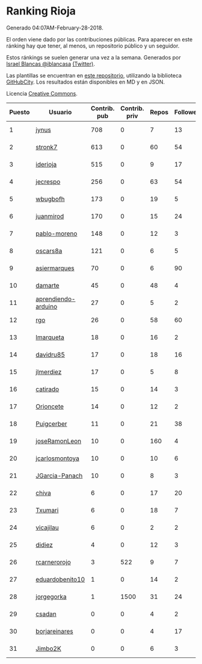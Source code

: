 # Ranking Rioja

Generado 04:07AM-February-28-2018.

El orden viene dado por las contribuciones públicas. Para aparecer en este ránking hay que tener, al menos, un repositorio público y un seguidor.

Estos ránkings se suelen generar una vez a la semana. Generados por [Israel Blancas @iblancasa](https://github.com/iblancasa/) [(Twitter)](https://twitter.com/iblancasa).

Las plantillas se encuentran en [este repositorio](https://github.com/iblancasa/GH-Spanish-Ranking), utilizando la biblioteca [GitHubCity](https://github.com/iblancasa/GitHubCity). Los resultados están disponibles en MD y en JSON.

Licencia [Creative Commons](https://creativecommons.org/licenses/by/4.0/).

| Puesto   |  Usuario  | Contrib. pub | Contrib. priv |Repos| Followers | Desde |  Avatar  |
|----------|-----------|--------------|---------------|-----|-----------|-------|----------|
|1|[jynus](https://github.com/jynus)|708|0|7|13|2014-08-28|![jynus](https://avatars1.githubusercontent.com/u/8576860)|
|2|[stronk7](https://github.com/stronk7)|613|0|60|54|2009-12-14|![stronk7](https://avatars3.githubusercontent.com/u/167147)|
|3|[iderioja](https://github.com/iderioja)|515|0|9|17|2013-07-25|![iderioja](https://avatars3.githubusercontent.com/u/5090808)|
|4|[jecrespo](https://github.com/jecrespo)|256|0|63|54|2012-03-15|![jecrespo](https://avatars2.githubusercontent.com/u/1539718)|
|5|[wbugbofh](https://github.com/wbugbofh)|173|0|19|5|2013-04-24|![wbugbofh](https://avatars2.githubusercontent.com/u/4250161)|
|6|[juanmirod](https://github.com/juanmirod)|170|0|15|24|2013-02-27|![juanmirod](https://avatars2.githubusercontent.com/u/3714422)|
|7|[pablo-moreno](https://github.com/pablo-moreno)|148|0|12|3|2014-07-18|![pablo-moreno](https://avatars1.githubusercontent.com/u/8203696)|
|8|[oscars8a](https://github.com/oscars8a)|121|0|6|5|2017-11-13|![oscars8a](https://avatars2.githubusercontent.com/u/33620978)|
|9|[asiermarques](https://github.com/asiermarques)|70|0|6|90|2009-11-05|![asiermarques](https://avatars0.githubusercontent.com/u/149459)|
|10|[damarte](https://github.com/damarte)|45|0|48|4|2013-04-30|![damarte](https://avatars2.githubusercontent.com/u/4304282)|
|11|[aprendiendo-arduino](https://github.com/aprendiendo-arduino)|27|0|5|2|2016-09-02|![aprendiendo-arduino](https://avatars3.githubusercontent.com/u/21957254)|
|12|[rgo](https://github.com/rgo)|26|0|58|60|2009-01-16|![rgo](https://avatars1.githubusercontent.com/u/47124)|
|13|[lmarqueta](https://github.com/lmarqueta)|18|0|16|2|2015-09-17|![lmarqueta](https://avatars1.githubusercontent.com/u/14338278)|
|14|[davidru85](https://github.com/davidru85)|17|0|18|16|2010-11-08|![davidru85](https://avatars2.githubusercontent.com/u/472324)|
|15|[jlmerdiez](https://github.com/jlmerdiez)|17|0|5|8|2014-01-24|![jlmerdiez](https://avatars2.githubusercontent.com/u/6492854)|
|16|[catirado](https://github.com/catirado)|15|0|14|3|2010-08-04|![catirado](https://avatars2.githubusercontent.com/u/354151)|
|17|[Orioncete](https://github.com/Orioncete)|14|0|12|2|2016-03-12|![Orioncete](https://avatars0.githubusercontent.com/u/17803185)|
|18|[Puigcerber](https://github.com/Puigcerber)|11|0|21|38|2011-06-22|![Puigcerber](https://avatars2.githubusercontent.com/u/866808)|
|19|[joseRamonLeon](https://github.com/joseRamonLeon)|10|0|160|4|2012-04-26|![joseRamonLeon](https://avatars1.githubusercontent.com/u/1682282)|
|20|[jcarlosmontoya](https://github.com/jcarlosmontoya)|10|0|10|6|2014-05-23|![jcarlosmontoya](https://avatars1.githubusercontent.com/u/7680456)|
|21|[JGarcia-Panach](https://github.com/JGarcia-Panach)|10|0|8|3|2015-07-08|![JGarcia-Panach](https://avatars0.githubusercontent.com/u/13234598)|
|22|[chiva](https://github.com/chiva)|6|0|17|20|2010-06-15|![chiva](https://avatars1.githubusercontent.com/u/305333)|
|23|[Txumari](https://github.com/Txumari)|6|0|18|7|2010-09-16|![Txumari](https://avatars1.githubusercontent.com/u/401963)|
|24|[vicajilau](https://github.com/vicajilau)|6|0|2|2|2017-12-01|![vicajilau](https://avatars0.githubusercontent.com/u/34163765)|
|25|[didiez](https://github.com/didiez)|4|0|12|3|2011-02-22|![didiez](https://avatars0.githubusercontent.com/u/632860)|
|26|[rcarnerorojo](https://github.com/rcarnerorojo)|3|522|9|7|2014-04-17|![rcarnerorojo](https://avatars0.githubusercontent.com/u/7326722)|
|27|[eduardobenito10](https://github.com/eduardobenito10)|1|0|14|2|2011-09-06|![eduardobenito10](https://avatars1.githubusercontent.com/u/1029956)|
|28|[jorgegorka](https://github.com/jorgegorka)|1|1500|31|24|2008-05-07|![jorgegorka](https://avatars3.githubusercontent.com/u/9585)|
|29|[csadan](https://github.com/csadan)|0|0|4|2|2014-01-21|![csadan](https://avatars0.githubusercontent.com/u/6459730)|
|30|[borjareinares](https://github.com/borjareinares)|0|0|4|17|2011-01-26|![borjareinares](https://avatars3.githubusercontent.com/u/584645)|
|31|[Jimbo2K](https://github.com/Jimbo2K)|0|0|6|3|2016-03-15|![Jimbo2K](https://avatars1.githubusercontent.com/u/17853527)|
